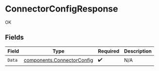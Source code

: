 # ConnectorConfigResponse

OK


## Fields

| Field                                                                    | Type                                                                     | Required                                                                 | Description                                                              |
| ------------------------------------------------------------------------ | ------------------------------------------------------------------------ | ------------------------------------------------------------------------ | ------------------------------------------------------------------------ |
| `Data`                                                                   | [components.ConnectorConfig](../../models/components/connectorconfig.md) | :heavy_check_mark:                                                       | N/A                                                                      |
